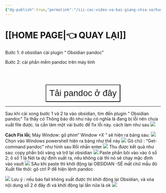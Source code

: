 ```yaml
---
{"dg-publish":true,"permalink":"/iii-cac-video-va-bai-giang-chia-se/huong-dan-dung-pandoc-de-xuat-ban-note-sang-word-epub-va-cac-dinh-dang-khac/","dgPassFrontmatter":true,"noteIcon":"1","created":"","updated":""}
---
```



# [[HOME PAGE\|👈 QUAY LẠI]]

Bước 1: ở obsidian cài plugin “ Obsidian pandoc”

Bước 2: cài phần mềm pandoc trên máy tính

<div style="display: flex; justify-content: center; cursor: pointer;"> <a href="https://pandoc.org/installing.html" target="_blank"> <button style=" font-size: 28px; padding: 10px; height: fit-content; margin-top: 50px; background: var(--text-accent); font-weight: 300; color: var(--text-on-accent); "> Tải pandoc ở đây</button> </a> </div>

---
Sau khi cài xong bước 1 và 2 ta vào obsidian, tìm đến plugin “ Obsidian pandoc” Ta 
thấy có Thông báo đỏ như này có nghĩa là đang bị lỗi nên chưa xuất file được. ta cần 
làm  một vài bước để fix lỗi này. cách làm như sau
![](https://i.imgur.com/ZX4oHgZ.png)

**Cách Fix lỗi;**
Máy Window: gõ phím” Window +X “ sẽ hiện ra bảng sau:
![](https://i.imgur.com/N0k4KJE.png)
Chọn vào Windows powershell hiện ra bảng như thế này
![](https://i.imgur.com/h659D5s.png)
Gõ chữ : “Get-command pandoc” như hình sau Rồi nhấn enter
![](https://i.imgur.com/iqmrhvI.png)
Thu được kết quả như sau: copy phần bôi vàng và trở lại obsidian
![](https://i.imgur.com/ecFgG7y.png)
Paste phần bôi vào vào ô số 2; ô số 1 là Nơi ta dự định xuất ra, nếu không cài thì nó sẽ 
chạy mặc định vào vault
![](https://i.imgur.com/nT3t6lq.png)
SAu khi paste thì khởi động lại OBSIDIAN -SẼ mất chữ mầu đỏ
Xuất file thôi: 
gõ ctrl P để hiện lệnh pandoc 

![](https://i.imgur.com/yxSDNSu.png)
Lưu ý : nếu báo fail không xuất được thì khởi động lại Obsidian, và xóa nội dung số 2 ở 
đây đi và khởi động lại lần nữa là ok
![](https://i.imgur.com/EE7SQr8.png)
